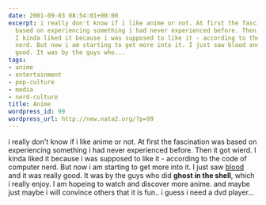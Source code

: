 ```yaml
---
date: 2001-09-03 08:54:01+00:00
excerpt: i really don't know if i like anime or not. At first the fascination was
  based on experiencing something i had never experienced before. Then it got wierd.
  I kinda liked it because i was supposed to like it - according to the code of computer
  nerd. But now i am starting to get more into it. I just saw blood and it was really
  good. It was by the guys who...
tags:
- anime
- entertainment
- pop-culture
- media
- nerd-culture
title: Anime
wordpress_id: 99
wordpress_url: http://new.nata2.org/?p=99
---
```


i really don't know if i like anime or not. At first the fascination was based on experiencing something i had never experienced before. Then it got wierd. I kinda liked it because i was supposed to like it - according to the code of computer nerd. But now i am starting to get more into it. I just saw <a href="http://www.bloodthemovie.com">blood</a> and it was really good. It was by the guys who did <b>ghost in the shell</b>, which i really enjoy. I am hopeing to watch and discover more anime. and maybe just maybe i will convince others that it is fun.. i guess i need a dvd player...